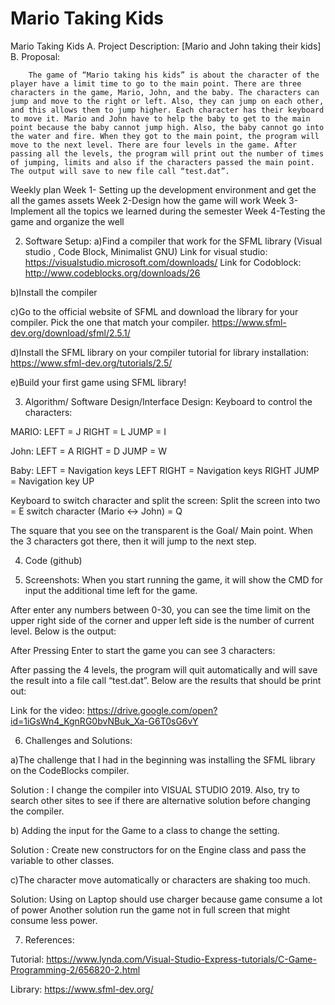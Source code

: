 # Mario Taking Kids
Mario Taking Kids
A. Project Description: 
[Mario and John taking their kids]
B. Proposal:

        The game of “Mario taking his kids” is about the character of the player have a limit time to go to the main point. There are three characters in the game, Mario, John, and the baby. The characters can jump and move to the right or left. Also, they can jump on each other, and this allows them to jump higher. Each character has their keyboard to move it. Mario and John have to help the baby to get to the main point because the baby cannot jump high. Also, the baby cannot go into the water and fire. When they got to the main point, the program will move to the next level. There are four levels in the game. After passing all the levels, the program will print out the number of times of jumping, limits and also if the characters passed the main point. The output will save to new file call “test.dat”.

Weekly plan
Week 1- Setting up the development environment and get the all the games assets
Week 2-Design how the game will work
Week 3-Implement all the topics we learned during the semester
Week 4-Testing the game and organize the well

2. Software Setup:
a)Find a compiler that work for the SFML library (Visual studio , Code Block, Minimalist GNU)
Link for visual studio: https://visualstudio.microsoft.com/downloads/
Link for Codoblock: http://www.codeblocks.org/downloads/26

b)Install the compiler

c)Go to the official website of SFML and download the library for your compiler. Pick the one that match your compiler.
https://www.sfml-dev.org/download/sfml/2.5.1/

d)Install the SFML library on your compiler 
tutorial for library installation: https://www.sfml-dev.org/tutorials/2.5/

e)Build your first game using SFML library!

3. Algorithm/ Software Design/Interface Design:
Keyboard to control the characters:

MARIO: 
LEFT = J
RIGHT = L
JUMP = I

John:
LEFT = A
RIGHT = D
JUMP = W

Baby:
LEFT = Navigation keys LEFT
RIGHT = Navigation keys RIGHT
JUMP = Navigation key UP

Keyboard to switch character and split the screen:
Split the screen into two = E
switch character (Mario <-> John) = Q

The square that you see on the transparent is the Goal/ Main point. When the 3 characters got there, then it will jump to the next step.

4. Code (github)

5. Screenshots:
When you start running the game, it will show the CMD for input the additional time left for the game.

After enter any numbers between 0-30, you can see the time limit on the upper right side of the corner and upper left side is the number of current level. Below is the output:

After Pressing Enter to start the game you can see 3 characters:

After passing the 4 levels, the program will quit automatically and will save the result into a file call “test.dat”. Below are the results that should be print out:

Link for the video:
https://drive.google.com/open?id=1iGsWn4_KgnRG0bvNBuk_Xa-G6T0sG6vY

6. Challenges and Solutions:

a)The challenge that I had in the beginning was installing the SFML library on the CodeBlocks compiler. 

Solution : I change the compiler into VISUAL STUDIO 2019. Also, try to search other sites to see if there are alternative solution before changing the compiler.

b) Adding the input for the Game to a class to change the setting. 

Solution :  Create new constructors for on the Engine class and pass the variable to other classes.

c)The character move automatically or characters are shaking too much.

Solution: Using on Laptop should use charger because game consume a lot of power
Another solution run the game not in full screen that might consume less power.

7. References:

Tutorial:
https://www.lynda.com/Visual-Studio-Express-tutorials/C-Game-Programming-2/656820-2.html

Library:
https://www.sfml-dev.org/

